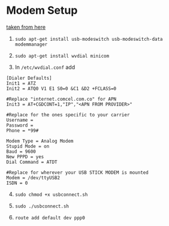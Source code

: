 # Modem Setup

[taken from here](https://github.com/Ricram2/USBModem-LTE-3G-4G-Raspberry-Raspbian-/tree/master)

1. `sudo apt-get install usb-modeswitch usb-modeswitch-data modemmanager`

2. `sudo apt-get install wvdial minicom`

3. In `/etc/wvdial.conf` add

```
[Dialer Defaults]
Init1 = ATZ
Init2 = ATQ0 V1 E1 S0=0 &C1 &D2 +FCLASS=0

#Replace "internet.comcel.com.co" for APN 
Init3 = AT+CGDCONT=1,"IP","<APN FROM PROVIDER>"

#Replace for the ones specific to your carrier
Username = 
Password = 
Phone = *99#

Modem Type = Analog Modem
Stupid Mode = on
Baud = 9600
New PPPD = yes
Dial Command = ATDT

#Replace for wherever your USB STICK MODEM is mounted 
Modem = /dev/ttyUSB2
ISDN = 0
```

4. `sudo chmod +x usbconnect.sh`

5. `sudo ./usbconnect.sh`

6. `route add default dev ppp0`